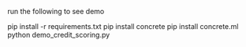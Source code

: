 run the following to see demo

pip install -r requirements.txt
pip install concrete
pip install concrete.ml
python demo_credit_scoring.py